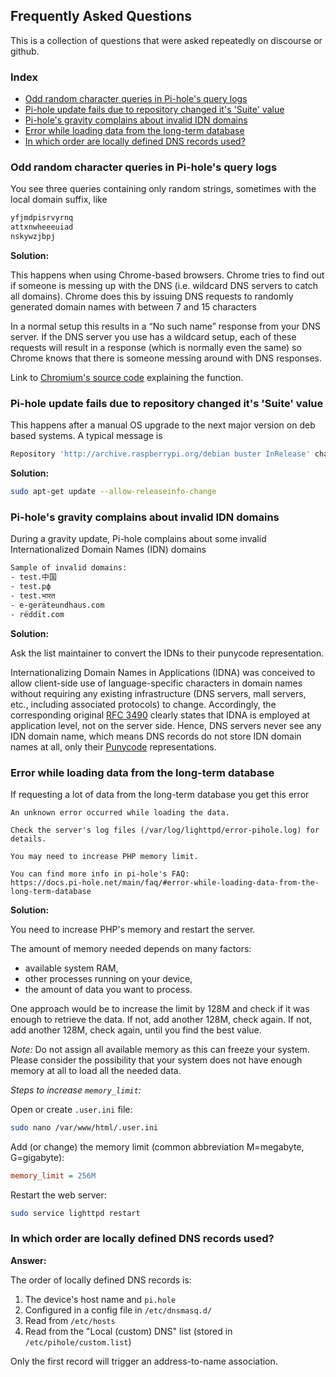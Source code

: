 ## Frequently Asked Questions

This is a collection of questions that were asked repeatedly on discourse or github.

### Index

- [Odd random character queries in Pi-hole's query logs](#odd-random-character-queries-in-pi-holes-query-logs)
- [Pi-hole update fails due to repository changed it's 'Suite' value](#pi-hole-update-fails-due-to-repository-changed-its-suite-value)
- [Pi-hole's gravity complains about invalid IDN domains](#pi-holes-gravity-complains-about-invalid-idn-domains)
- [Error while loading data from the long-term database](#error-while-loading-data-from-the-long-term-database)
- [In which order are locally defined DNS records used?](#in-which-order-are-locally-defined-dns-records-used)

### Odd random character queries in Pi-hole's query logs

You see three queries containing only random strings, sometimes with the local domain suffix, like

```bash
yfjmdpisrvyrnq
attxnwheeeuiad
nskywzjbpj
```

**Solution:**

This happens when using Chrome-based browsers. Chrome tries to find out if someone is messing up with the DNS (i.e. wildcard DNS servers to catch all domains). Chrome does this by issuing DNS requests to randomly generated domain names with between 7 and 15 characters

In a normal setup this results in a “No such name” response from your DNS server. If the DNS server you use has a wildcard setup, each of these requests will result in a response (which is normally even the same) so Chrome knows that there is someone messing around with DNS responses.

Link to [Chromium's source code](https://chromium.googlesource.com/chromium/src/+/refs/heads/main/chrome/browser/intranet_redirect_detector.cc#132) explaining the function.

### Pi-hole update fails due to repository changed it's 'Suite' value

This happens after a manual OS upgrade to the next major version on deb based systems. A typical message is

```bash
Repository 'http://archive.raspberrypi.org/debian buster InRelease' changed its 'Suite' value from 'stable' to 'oldstable'
```

**Solution:**

```bash
sudo apt-get update --allow-releaseinfo-change
```

### Pi-hole's gravity complains about invalid IDN domains

During a gravity update, Pi-hole complains about some invalid Internationalized Domain Names (IDN) domains

```bash
Sample of invalid domains:
- test.中国
- test.рф
- test.भारत
- e-geräteundhaus.com
- rëddït.com
```

**Solution:**

Ask the list maintainer to convert the IDNs to their punycode representation.

Internationalizing Domain Names in Applications (IDNA) was conceived to allow client-side use of language-specific characters in domain names without requiring any existing infrastructure (DNS servers, mall servers, etc., including associated protocols) to change. Accordingly, the corresponding original [RFC 3490](https://tools.ietf.org/html/rfc3490) clearly states that IDNA is employed at application level, not on the server side.
Hence, DNS servers never see any IDN domain name, which means DNS records do not store IDN domain names at all, only their [Punycode](https://en.wikipedia.org/wiki/Punycode)  representations.

### Error while loading data from the long-term database

If requesting a lot of data from the long-term database you get this error

```code
An unknown error occurred while loading the data.

Check the server's log files (/var/log/lighttpd/error-pihole.log) for details.

You may need to increase PHP memory limit.

You can find more info in pi-hole's FAQ:
https://docs.pi-hole.net/main/faq/#error-while-loading-data-from-the-long-term-database
```

**Solution:**

You need to increase PHP's memory and restart the server.

The amount of memory needed depends on many factors:

- available system RAM,
- other processes running on your device,
- the amount of data you want to process.

One approach would be to increase the limit by 128M and check if it was enough to retrieve the data.
If not, add another 128M, check again. If not, add another 128M, check again, until you find the best value.

_Note:_
Do not assign all available memory as this can freeze your system.
Please consider the possibility that your system does not have enough memory at all to load all the needed data.

_Steps to increase `memory_limit`:_

Open or create `.user.ini` file:

```bash
sudo nano /var/www/html/.user.ini
```

Add (or change) the memory limit (common abbreviation M=megabyte, G=gigabyte):

```ini
memory_limit = 256M
```

Restart the web server:

```bash
sudo service lighttpd restart
```

### In which order are locally defined DNS records used?

**Answer:**

The order of locally defined DNS records is:

1. The device's host name and `pi.hole`
2. Configured in a config file in `/etc/dnsmasq.d/`
3. Read from `/etc/hosts`
4. Read from the "Local (custom) DNS" list (stored in `/etc/pihole/custom.list`)

Only the first record will trigger an address-to-name association.
